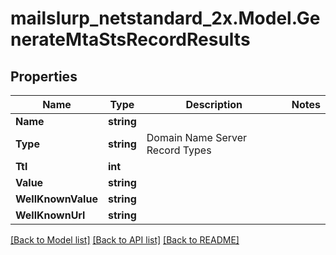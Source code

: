 # mailslurp_netstandard_2x.Model.GenerateMtaStsRecordResults

## Properties

Name | Type | Description | Notes
------------ | ------------- | ------------- | -------------
**Name** | **string** |  | 
**Type** | **string** | Domain Name Server Record Types | 
**Ttl** | **int** |  | 
**Value** | **string** |  | 
**WellKnownValue** | **string** |  | 
**WellKnownUrl** | **string** |  | 

[[Back to Model list]](../README#documentation-for-models) [[Back to API list]](../README#documentation-for-api-endpoints) [[Back to README]](../README)

